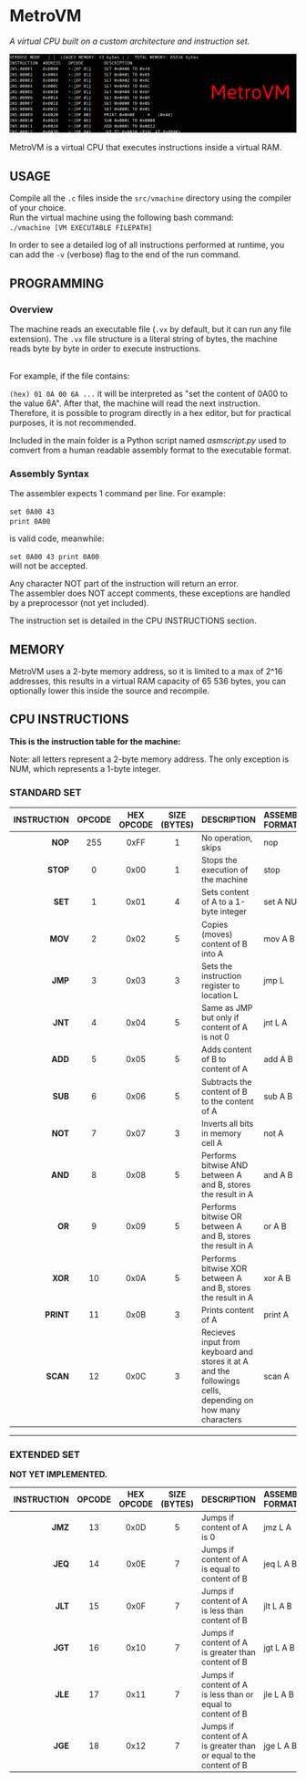 # MetroVM
_A virtual CPU built on a custom architecture and instruction set._

![Banner Image](gitImages/banneredited.png)

MetroVM is a virtual CPU that executes instructions inside a virtual RAM.

## USAGE
Compile all the `.c` files inside the `src/vmachine` directory using the compiler of your choice.<br> 
Run the virtual machine using the following bash command: <br>
`./vmachine [VM EXECUTABLE FILEPATH]`<br>

In order to see a detailed log of all instructions performed at runtime, you can add the `-v` (verbose) flag to the end of the run command.

## PROGRAMMING
### Overview
The machine reads an executable file (`.vx` by default, but it can run any file extension).
The `.vx` file structure is a literal string of bytes, the machine reads byte by byte in order to execute instructions.


<br>
For example, if the file contains: 

`(hex) 01 0A 00 6A ...` it will be interpreted as "set the content of 0A00 to the value 6A".
After that, the machine will read the next instruction.
Therefore, it is possible to program directly in a hex editor, but for practical purposes, it is not recommended.

Included in the main folder is a Python script named _asmscript.py_ used to comvert from a human readable assembly format to the executable format.

### Assembly Syntax
The assembler expects 1 command per line. For example:

`set 0A00 43`<br>
`print 0A00`<br>

is valid code, meanwhile:

`set 0A00 43 print 0A00` <br> will not be accepted.

Any character NOT part of the instruction will return an error.<br>
The assembler does NOT accept comments, these exceptions are handled by a preprocessor (not yet included).

The instruction set is detailed in the CPU INSTRUCTIONS section.

## MEMORY
MetroVM uses a 2-byte memory address, so it is limited to a max of 2^16 addresses, this results in a virtual RAM capacity of 65 536 bytes, you can optionally lower this inside the source and recompile.


 

## CPU INSTRUCTIONS
**This is the instruction table for the machine:**

Note: all letters represent a 2-byte memory address. The only exception is NUM, which represents a 1-byte integer.

### STANDARD SET

| INSTRUCTION | OPCODE |HEX OPCODE|SIZE (BYTES) |DESCRIPTION | ASSEMBLER FORMAT 
| ------: | :------: | :-----: |:---:|:-------|:-------|
| **NOP** | 255 | 0xFF | 1 | No operation, skips | nop
| **STOP** | 0 | 0x00 | 1 | Stops the execution of the machine | stop
| **SET** | 1 | 0x01 | 4 | Sets content of A to a 1-byte integer | set A NUM
| **MOV** | 2 | 0x02 | 5 | Copies (moves) content of B into A | mov A B
| **JMP** | 3 | 0x03 | 3 | Sets the instruction register to location L | jmp L
| **JNT** | 4 | 0x04 | 5 | Same as JMP but only if content of A is not 0 | jnt L A
| **ADD** | 5 | 0x05 | 5 | Adds content of B to content of A | add A B
| **SUB** | 6 | 0x06 | 5 | Subtracts the content of B to the content of A | sub A B
| **NOT** | 7 | 0x07 | 3 | Inverts all bits in memory cell A | not A
| **AND** | 8 | 0x08 | 5 | Performs bitwise AND between A and B, stores the result in A | and A B
| **OR** | 9 | 0x09 | 5 | Performs bitwise OR between A and B, stores the result in A | or A B
| **XOR** | 10 | 0x0A | 5 | Performs bitwise XOR between A and B, stores the result in A | xor A B
| **PRINT** | 11 | 0x0B | 3 | Prints content of A | print A
| **SCAN** | 12 | 0x0C | 3 | Recieves input from keyboard and stores it at A and the followings cells, depending on how many characters | scan A

***
### EXTENDED SET
**NOT YET IMPLEMENTED.**

| INSTRUCTION | OPCODE |HEX OPCODE|SIZE (BYTES) |DESCRIPTION | ASSEMBLER FORMAT 
| ------: | :------: | :-----: |:---:|:-------|:-------|
| **JMZ** | 13 | 0x0D | 5 | Jumps if content of A is 0 | jmz L A
| **JEQ** | 14 | 0x0E | 7 | Jumps if content of A is equal to content of B| jeq L A B
| **JLT** | 15 | 0x0F | 7 | Jumps if content of A is less than content of B | jlt L A B
| **JGT** | 16 | 0x10 | 7 | Jumps if content of A is greater than content of B | jgt L A B
| **JLE** | 17 | 0x11 | 7 | Jumps if content of A is less than or equal to content of B | jle L A B
| **JGE** | 18 | 0x12 | 7 | Jumps if content of A is greater than or equal to the content of B | jge L A B 
